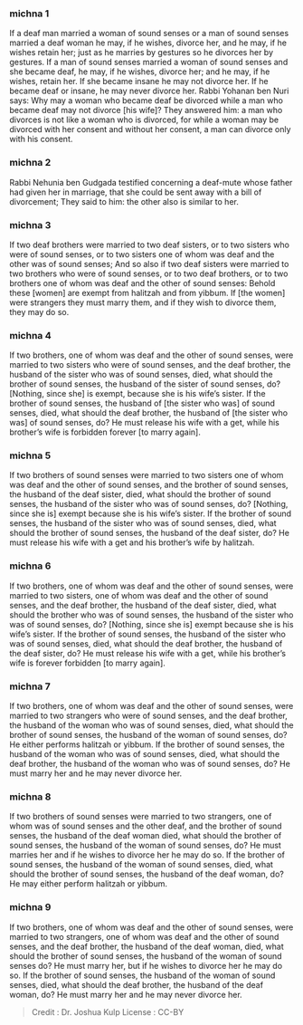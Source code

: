 
### michna 1
If a deaf man married a woman of sound senses or a man of sound senses married a deaf woman he may, if he wishes, divorce her, and he may, if he wishes retain her; just as he marries by gestures so he divorces her by gestures. If a man of sound senses married a woman of sound senses and she became deaf, he may, if he wishes, divorce her; and he may, if he wishes, retain her. If she became insane he may not divorce her. If he became deaf or insane, he may never divorce her. Rabbi Yohanan ben Nuri says: Why may a woman who became deaf be divorced while a man who became deaf may not divorce [his wife]? They answered him: a man who divorces is not like a woman who is divorced, for while a woman may be divorced with her consent and without her consent, a man can divorce only with his consent.

### michna 2
Rabbi Nehunia ben Gudgada testified concerning a deaf-mute whose father had given her in marriage, that she could be sent away with a bill of divorcement; They said to him: the other also is similar to her.

### michna 3
If two deaf brothers were married to two deaf sisters, or to two sisters who were of sound senses, or to two sisters one of whom was deaf and the other was of sound senses; And so also if two deaf sisters were married to two brothers who were of sound senses, or to two deaf brothers, or to two brothers one of whom was deaf and the other of sound senses: Behold these [women] are exempt from halitzah and from yibbum. If  [the women] were strangers they must marry them, and if they wish to divorce them, they may do so.

### michna 4
If two brothers, one of whom was deaf and the other of sound senses, were married to two sisters who were of sound senses, and the deaf brother, the husband of the sister who was of sound senses, died, what should the brother of sound senses, the husband of the sister of sound senses, do? [Nothing, since she] is exempt, because she is his wife’s sister. If the brother of sound senses, the husband of [the sister who was] of sound senses, died, what should the deaf brother, the husband of [the sister who was] of sound senses, do? He must release his wife with a get, while his brother’s wife is forbidden forever [to marry again].

### michna 5
If two brothers of sound senses were married to two sisters one of whom was deaf and the other of sound senses, and the brother of sound senses, the husband of the deaf sister, died, what should the brother of sound senses, the husband of the sister who was of sound senses, do? [Nothing, since she is] exempt because she is his wife’s sister. If the brother of sound senses, the husband of the sister who was of sound senses, died, what should the brother of sound senses, the husband of the deaf sister, do? He must release his wife with a get and his brother’s wife by halitzah.

### michna 6
If two brothers, one of whom was deaf and the other of sound senses, were married to two sisters, one of whom was deaf and the other of sound senses, and the deaf brother, the husband of the deaf sister, died, what should the brother who was of sound senses, the husband of the sister who was of sound senses, do? [Nothing, since she is] exempt because she is his wife’s sister. If the brother of sound senses, the husband of the sister who was of sound senses, died, what should the deaf brother, the husband of the deaf sister, do? He must release his wife with a get, while his brother’s wife is forever forbidden [to marry again].

### michna 7
If two brothers, one of whom was deaf and the other of sound senses, were married to two strangers who were of sound senses, and the deaf brother, the husband of the woman who was of sound senses, died, what should the brother of sound senses, the husband of the woman of sound senses, do? He either performs halitzah or yibbum. If the brother of sound senses, the husband of the woman who was of sound senses, died, what should the deaf brother, the husband of the woman who was of sound senses, do? He must marry her and he may never divorce her.

### michna 8
If two brothers of sound senses were married to two strangers, one of whom was of sound senses and the other deaf, and the brother of sound senses, the husband of the deaf woman died, what should the brother of sound senses, the husband of the woman of sound senses, do? He must marries her and if he wishes to divorce her he may do so. If the brother of sound senses, the husband of the woman of sound senses, died, what should the brother of sound senses, the husband of the deaf woman, do? He may either perform halitzah or yibbum.

### michna 9
If two brothers, one of whom was deaf and the other of sound senses, were married to two strangers, one of whom was deaf and the other of sound senses, and the deaf brother, the husband of the deaf woman, died, what should the brother of sound senses, the husband of the woman of sound senses do? He must marry her, but if he wishes to divorce her he may do so. If the brother of sound senses, the husband of the woman of sound senses, died, what should the deaf brother, the husband of the deaf woman, do? He must marry her and he may never divorce her.

>Credit : Dr. Joshua Kulp
>License : CC-BY